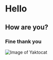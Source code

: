 # Hello
## How are you?
### Fine thank you 

![Image of Yaktocat](https://octodex.github.com/images/yaktocat.png)
